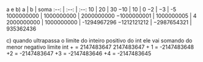 a e b)
a | b | soma 
:--: | :--: | :--:
10 | 20 | 30
−10 | 10 | 0
−2 | −3 | -5
1000000000 | 1000000000 | 2000000000
−1000000001 | 1000000005 | 4
2000000000 | 1000000000 | -1294967296
−1212121212 | −2987654321 | 935362436

c)
quando ultrapassa o limite do inteiro positivo do int ele vai somando do menor negativo
limite int + = 2147483647
2147483647  + 1 = -2147483648
+2 = -2147483647
+3 = -2147483646
+4 = -2147483645